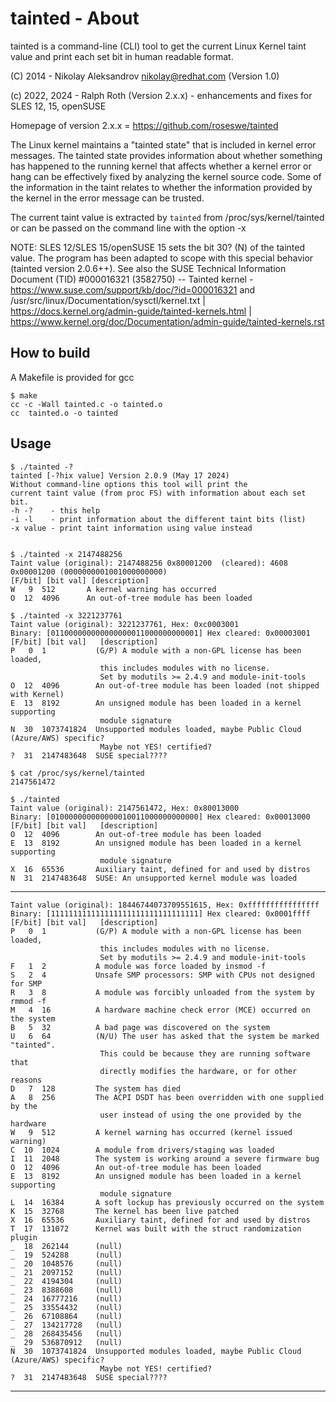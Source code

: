 # tainted - About

tainted is a command-line (CLI) tool to get the current Linux Kernel taint value and print each set bit in human readable format.

(C) 2014 - Nikolay Aleksandrov <nikolay@redhat.com> (Version 1.0)

(c) 2022, 2024 - Ralph Roth (Version 2.x.x) - enhancements and fixes for SLES 12, 15, openSUSE

Homepage of version 2.x.x = <https://github.com/roseswe/tainted>

The Linux kernel maintains a "tainted state" that is included in kernel error messages. The tainted state provides information about whether something has happened to the running kernel that affects whether a kernel error or hang can be effectively fixed by analyzing the kernel source code. Some of the information in the taint relates to whether the information provided by the kernel in the error message can be trusted.

The current taint value is extracted by `tainted` from /proc/sys/kernel/tainted or can be passed on the command line with the option -x

NOTE: SLES 12/SLES 15/openSUSE 15 sets the bit 30? (N) of the tainted value. The program has been adapted to scope with this special behavior (tainted version 2.0.6++). See also the SUSE Technical Information Document (TID) #000016321 (3582750) -- Tainted kernel - <https://www.suse.com/support/kb/doc/?id=000016321> and /usr/src/linux/Documentation/sysctl/kernel.txt | <https://docs.kernel.org/admin-guide/tainted-kernels.html> | <https://www.kernel.org/doc/Documentation/admin-guide/tainted-kernels.rst>

## How to build

A Makefile is provided for gcc

    $ make
    cc -c -Wall tainted.c -o tainted.o
    cc  tainted.o -o tainted

## Usage

    $ ./tainted -?
    tainted [-?hix value] Version 2.0.9 (May 17 2024)
    Without command-line options this tool will print the
    current taint value (from proc FS) with information about each set bit.
    -h -?    - this help
    -i -l    - print information about the different taint bits (list)
    -x value - print taint information using value instead


    $ ./tainted -x 2147488256
    Taint value (original): 2147488256 0x80001200  (cleared): 4608 0x00001200 (0000000001001000000000)
    [F/bit] [bit val] [description]
    W   9  512       A kernel warning has occurred
    O  12  4096      An out-of-tree module has been loaded

    $ ./tainted -x 3221237761
    Taint value (original): 3221237761, Hex: 0xc0003001
    Binary: [011000000000000000011000000000001] Hex cleared: 0x00003001
    [F/bit] [bit val]   [description]
    P   0  1           (G/P) A module with a non-GPL license has been loaded,
                        this includes modules with no license.
                        Set by modutils >= 2.4.9 and module-init-tools
    O  12  4096        An out-of-tree module has been loaded (not shipped with Kernel)
    E  13  8192        An unsigned module has been loaded in a kernel supporting
                        module signature
    N  30  1073741824  Unsupported modules loaded, maybe Public Cloud (Azure/AWS) specific?
                        Maybe not YES! certified?
    ?  31  2147483648  SUSE special????

    $ cat /proc/sys/kernel/tainted
    2147561472

    $ ./tainted
    Taint value (original): 2147561472, Hex: 0x80013000
    Binary: [010000000000000010011000000000000] Hex cleared: 0x00013000
    [F/bit] [bit val]   [description]
    O  12  4096        An out-of-tree module has been loaded
    E  13  8192        An unsigned module has been loaded in a kernel supporting
                        module signature
    X  16  65536       Auxiliary taint, defined for and used by distros
    N  31  2147483648  SUSE: An unsupported kernel module was loaded

-----------------------------------------------------------------------------

    Taint value (original): 18446744073709551615, Hex: 0xffffffffffffffff
    Binary: [111111111111111111111111111111111] Hex cleared: 0x0001ffff
    [F/bit] [bit val]   [description]
    P   0  1           (G/P) A module with a non-GPL license has been loaded,
                        this includes modules with no license.
                        Set by modutils >= 2.4.9 and module-init-tools
    F   1  2           A module was force loaded by insmod -f
    S   2  4           Unsafe SMP processors: SMP with CPUs not designed for SMP
    R   3  8           A module was forcibly unloaded from the system by rmmod -f
    M   4  16          A hardware machine check error (MCE) occurred on the system
    B   5  32          A bad page was discovered on the system
    U   6  64          (N/U) The user has asked that the system be marked "tainted".
                        This could be because they are running software that
                        directly modifies the hardware, or for other reasons
    D   7  128         The system has died
    A   8  256         The ACPI DSDT has been overridden with one supplied by the
                        user instead of using the one provided by the hardware
    W   9  512         A kernel warning has occurred (kernel issued warning)
    C  10  1024        A module from drivers/staging was loaded
    I  11  2048        The system is working around a severe firmware bug
    O  12  4096        An out-of-tree module has been loaded
    E  13  8192        An unsigned module has been loaded in a kernel supporting
                        module signature
    L  14  16384       A soft lockup has previously occurred on the system
    K  15  32768       The kernel has been live patched
    X  16  65536       Auxiliary taint, defined for and used by distros
    T  17  131072      Kernel was built with the struct randomization plugin
    _  18  262144      (null)
    _  19  524288      (null)
    _  20  1048576     (null)
    _  21  2097152     (null)
    _  22  4194304     (null)
    _  23  8388608     (null)
    _  24  16777216    (null)
    _  25  33554432    (null)
    _  26  67108864    (null)
    _  27  134217728   (null)
    _  28  268435456   (null)
    _  29  536870912   (null)
    N  30  1073741824  Unsupported modules loaded, maybe Public Cloud (Azure/AWS) specific?
                        Maybe not YES! certified?
    ?  31  2147483648  SUSE special????

-----------------------------------------------------------------------------

<!--
$Id: README.md,v 1.6 2024/05/17 13:23:00 ralph Exp $
vim:set fileencoding=utf8 fileformat=unix filetype=text tabstop=2 expandtab:
 -->